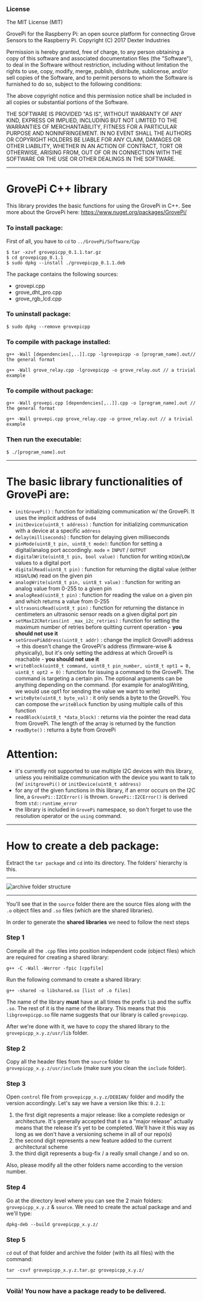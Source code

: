 


### License

The MIT License (MIT)

GrovePi for the Raspberry Pi: an open source platform for connecting Grove Sensors to the Raspberry Pi.
Copyright (C) 2017  Dexter Industries

Permission is hereby granted, free of charge, to any person obtaining a copy
of this software and associated documentation files (the "Software"), to deal
in the Software without restriction, including without limitation the rights
to use, copy, modify, merge, publish, distribute, sublicense, and/or sell
copies of the Software, and to permit persons to whom the Software is
furnished to do so, subject to the following conditions:

The above copyright notice and this permission notice shall be included in
all copies or substantial portions of the Software.

THE SOFTWARE IS PROVIDED "AS IS", WITHOUT WARRANTY OF ANY KIND, EXPRESS OR
IMPLIED, INCLUDING BUT NOT LIMITED TO THE WARRANTIES OF MERCHANTABILITY,
FITNESS FOR A PARTICULAR PURPOSE AND NONINFRINGEMENT. IN NO EVENT SHALL THE
AUTHORS OR COPYRIGHT HOLDERS BE LIABLE FOR ANY CLAIM, DAMAGES OR OTHER
LIABILITY, WHETHER IN AN ACTION OF CONTRACT, TORT OR OTHERWISE, ARISING FROM,
OUT OF OR IN CONNECTION WITH THE SOFTWARE OR THE USE OR OTHER DEALINGS IN
THE SOFTWARE.

---
# GrovePi C++ library

This library provides the basic functions for using the GrovePi in C++.
See more about the GrovePi here:  https://www.nuget.org/packages/GrovePi/

### To install package:
First of all, you have to `cd` to `../GrovePi/Software/Cpp`
```
$ tar -xzvf grovepicpp_0.1.1.tar.gz
$ cd grovepicpp_0.1.1
$ sudo dpkg --install ./grovepicpp_0.1.1.deb
```

The package contains the following sources:
* grovepi.cpp
* grove_dht_pro.cpp
* grove_rgb_lcd.cpp

### To uninstall package:
```
$ sudo dpkg --remove grovepicpp
```

### To compile with package installed:
```
g++ -Wall [dependencies[,..]].cpp -lgrovepicpp -o [program_name].out// the general format
```
```
g++ -Wall grove_relay.cpp -lgrovepicpp -o grove_relay.out // a trivial example
```

### To compile without package:
```
g++ -Wall grovepi.cpp [dependencies[,..]].cpp -o [program_name].out // the general format
```
```
g++ -Wall grovepi.cpp grove_relay.cpp -o grove_relay.out // a trivial example
```

### Then run the executable:
```
$ ./[program_name].out
```
---
# The basic library functionalities of GrovePi are:
* `initGrovePi()` : function for initializing communication w/ the GrovePi. It uses the implicit address of `0x04`
* `initDevice(uint8_t address)` : function for initializing communication with a device at a specific `address`
* `delay(milliseconds`) : function for delaying given milliseconds
* `pinMode(uint8_t pin, uint8_t mode)`: function for setting a digital/analog port accordingly. `mode` = `INPUT` / `OUTPUT`
* `digitalWrite(uint8_t pin, bool value)` : function for writing `HIGH`/`LOW` values to a digital port
* `digitalRead(uint8_t pin)` : function for returning the digital value (either `HIGH`/`LOW`) read on the given pin
* `analogWrite(uint8_t pin, uint8_t value)` : function for writing an analog value from 0-255 to a given pin
* `analogRead(uint8_t pin)` : function for reading the value on a given pin and which returns a value from 0-255
* `ultrasonicRead(uint8_t pin)` : function for returning the distance in centimeters an ultrasonic sensor reads on a given digital port pin
* `setMaxI2CRetries(int _max_i2c_retries)` : function for setting the maximum number of retries before quitting current operation - **you should not use it**
* `setGrovePiAddress(uint8_t addr)` : change the implicit GrovePi address -> this doesn't change the GrovePi's address (firmware-wise & physically), but it's only setting the address at which GrovePi is reachable - **you should not use it**
* `writeBlock(uint8_t command, uint8_t pin_number, uint8_t opt1 = 0, uint8_t opt2 = 0)` : function for issuing a command to the GrovePi. The command is targeting a certain pin. The optional arguments can be anything depending on the command. (for example for analogWriting, we would use opt1 for sending the value we want to write)
* `writeByte(uint8_t byte_val)` : it only sends a byte to the GrovePi. You can compose the `writeBlock` function by using multiple calls of this function
* `readBlock(uint8_t *data_block)` : returns via the pointer the read data from GrovePi. The length of the array is returned by the function
* `readByte()` : returns a byte from GrovePi

# Attention:
* it's currently not supported to use multiple I2C devices with this library, unless you reinitialize communication with the device you want to talk to (w/ `initgrovePi()` or `initDevice(uint8_t address)`
* for any of the given functions in this library, if an error occurs on the I2C line, a `GrovePi::I2CError()` is thrown. `GrovePi::I2CError()` is derived from `std::runtime_error`
* the library is included in `GrovePi` namespace, so don't forget to use the resolution operator or the `using` command.


--------

# How to create a deb package:

Extract the `tar package` and `cd` into its directory. The folders' hierarchy is this.


----------


![archive folder structure](tar_archive.PNG)


----------


You'll see that in the `source` folder there are the source files along with the `.o` object files and `.so` files (which are the shared libraries).

In order to generate the **shared libraries** we need to follow the next steps
### **Step 1**
 Compile all the `.cpp`  files into position independent code (object files) which are required for creating a shared library:

    g++ -C -Wall -Werror -fpic [cppfile]
Run the following command to create a shared library:

    g++ -shared -o libshared.so [list of .o files]
The name of the library **must** have at all times the prefix `lib` and the suffix `.so`. The rest of it is the name of the library. This means that this `libgrovepicpp.so`  file name suggests that our library is called `grovepicpp`.

After we're done with it, we have to copy the shared library to the `grovepicpp_x.y.z/usr/lib` folder.

### **Step 2**
Copy all the header files from the `source` folder to `grovepicpp_x.y.z/usr/include` (make sure you clean the `include` folder).

### **Step 3**
Open `control` file from `grovepicpp_x.y.z/DEBIAN/` folder and modify the version accordingly.
Let's say we have a version like this: `0.2.1`:

 1. the first digit represents a major release: like a complete redesign or architecture. It's generally accepted that `0` as a "major release" actually means that the release it's yet to be completed. We'll have it this way as long as we don't have a versioning scheme in all of our repo(s)
 2. the second digit represents a new feature added to the current architectural scheme
 3. the third digit represents a bug-fix / a really small change / and so on.

Also, please modify all the other folders name according to the version number.

### **Step 4**
Go at the directory level where you can see the 2 main folders: `grovepicpp_x.y.z` & `source`.
We need to create the actual package and and we'll type:

    dpkg-deb --build grovepicpp_x.y.z/


### **Step 5**

`cd` out of that folder and archive the folder (with its all files) with the command:

    tar -csvf grovepicpp_x.y.z.tar.gz grovepicpp_x.y.z/




----------


### Voilà! You now have a package ready to be delivered.
